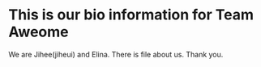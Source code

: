 # This is our bio information for Team Aweome

We are Jihee(jiheui) and Elina. There is file about us. Thank you.